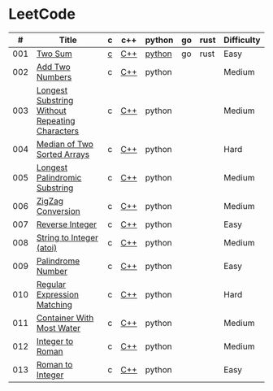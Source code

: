 LeetCode
========


| # | Title | c | c++ | python | go | rust | Difficulty |
|---| ----- | -------- | ---------- | ---------- | ---------- | ---------- | ---------- |
|001|[Two Sum](https://leetcode.com/problems/two-sum) | [c](./0001-Two-Sum/two_sum.c) | [C++](./0001-Two-Sum/two_sum.cpp) |[python](./0001-Two-Sum/two_sum.py)|go|rust|Easy|
|002|[Add Two Numbers](https://leetcode.com/problems/add-two-numbers) | c | [C++]() |python|||Medium|
|003|[Longest Substring Without Repeating Characters](https://leetcode.com/problems/total-hamming-distance/) | c | [C++]() |python|||Medium|
|004|[Median of Two Sorted Arrays](https://leetcode.com/problems/median-of-two-sorted-arrays) | c | [C++]() |python|||Hard|
|005|[Longest Palindromic Substring](https://leetcode.com/problems/longest-palindromic-substring) | c | [C++]() |python|||Medium|
|006|[ZigZag Conversion](https://leetcode.com/problems/third-maximum-number/) | c | [C++]() |python|||Medium|
|007|[Reverse Integer](https://leetcode.com/problems/arithmetic-slices/) | c | [C++]() |python|||Easy|
|008|[String to Integer (atoi)](https://leetcode.com/problems/string-to-integer-atoi) | c | [C++]() |python|||Medium|
|009|[Palindrome Number](https://leetcode.com/problems/split-array-largest-sum/) | c | [C++]() |python|||Easy|
|010|[Regular Expression Matching](https://leetcode.com/problems/regular-expression-matching) | c | [C++]() |python|||Hard|
|011|[Container With Most Water](https://leetcode.com/problems/queue-reconstruction-by-height/) | c | [C++]() |python|||Medium|
|012|[Integer to Roman](https://leetcode.com/problems/integer-to-roman) | c | [C++]() |python|||Medium|
|013|[Roman to Integer](https://leetcode.com/problems/sum-of-left-leaves/) | c | [C++]() |python|||Easy|